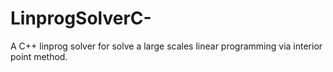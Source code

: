 # LinprogSolverC-
A C++ linprog solver for solve a large scales linear programming via interior point method.

